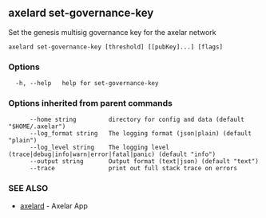 ## axelard set-governance-key

Set the genesis multisig governance key for the axelar network

```
axelard set-governance-key [threshold] [[pubKey]...] [flags]
```

### Options

```
  -h, --help   help for set-governance-key
```

### Options inherited from parent commands

```
      --home string         directory for config and data (default "$HOME/.axelar")
      --log_format string   The logging format (json|plain) (default "plain")
      --log_level string    The logging level (trace|debug|info|warn|error|fatal|panic) (default "info")
      --output string       Output format (text|json) (default "text")
      --trace               print out full stack trace on errors
```

### SEE ALSO

- [axelard](/cli-docs/v0_31_2/axelard) - Axelar App

